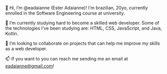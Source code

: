 👋 Hi, I’m @eadaianne (Ester Adaianne)! I'm brazilian, 20yo, currently enrolled in the Software Engineering course at university.

🌱 I’m currently studying hard to become a skilled web developer. Some of the technologies I've been studying are: HTML, CSS, JavaScript, and Java, Kotlin.

💞️ I’m looking to collaborate on projects that can help me improve my skills as a web developer.

📫 If you want to you can reach me sending me an email at eadaianne@gmail.com!
